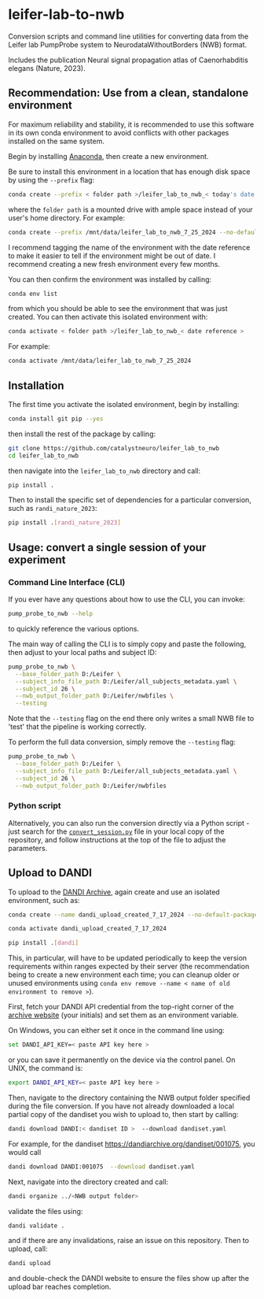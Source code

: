 # leifer-lab-to-nwb

Conversion scripts and command line utilities for converting data from the Leifer lab PumpProbe system to NeurodataWithoutBorders (NWB) format.

Includes the publication Neural signal propagation atlas of Caenorhabditis elegans (Nature, 2023).



## Recommendation: Use from a clean, standalone environment

For maximum reliability and stability, it is recommended to use this software in its own conda environment to avoid conflicts with other packages installed on the same system.

Begin by installing [Anaconda](https://www.anaconda.com/download#), then create a new environment.

Be sure to install this environment in a location that has enough disk space by using the `--prefix` flag:

```bash
conda create --prefix < folder path >/leifer_lab_to_nwb_< today's date > --no-default-packages --yes
```

where the `folder path` is a mounted drive with ample space instead of your user's home directory. For example:

```bash
conda create --prefix /mnt/data/leifer_lab_to_nwb_7_25_2024 --no-default-packages --yes
```

I recommend tagging the name of the environment with the date reference to make it easier to tell if the environment might be out of date. I recommend creating a new fresh environment every few months.

You can then confirm the environment was installed by calling:

```bash
conda env list
```

from which you should be able to see the environment that was just created. You can then activate this isolated environment with:

```bash
conda activate < folder path >/leifer_lab_to_nwb_< date reference >
```

For example:

```bash
conda activate /mnt/data/leifer_lab_to_nwb_7_25_2024
```



## Installation

The first time you activate the isolated environment, begin by installing:

```bash
conda install git pip --yes
```

then install the rest of the package by calling:

```bash
git clone https://github.com/catalystneuro/leifer_lab_to_nwb
cd leifer_lab_to_nwb
```

then navigate into the `leifer_lab_to_nwb` directory and call:

```bash
pip install .
```

Then to install the specific set of dependencies for a particular conversion, such as `randi_nature_2023`:

```bash
pip install .[randi_nature_2023]
```



## Usage: convert a single session of your experiment

### Command Line Interface (CLI)

If you ever have any questions about how to use the CLI, you can invoke:

```bash
pump_probe_to_nwb --help
```

to quickly reference the various options.

The main way of calling the CLI is to simply copy and paste the following, then adjust to your local paths and subject ID:

```bash
pump_probe_to_nwb \
  --base_folder_path D:/Leifer \
  --subject_info_file_path D:/Leifer/all_subjects_metadata.yaml \
  --subject_id 26 \
  --nwb_output_folder_path D:/Leifer/nwbfiles \
  --testing
```

Note that the `--testing` flag on the end there only writes a small NWB file to 'test' that the pipeline is working correctly.

To perform the full data conversion, simply remove the `--testing` flag:

```bash
pump_probe_to_nwb \
  --base_folder_path D:/Leifer \
  --subject_info_file_path D:/Leifer/all_subjects_metadata.yaml \
  --subject_id 26 \
  --nwb_output_folder_path D:/Leifer/nwbfiles
```



### Python script

Alternatively, you can also run the conversion directly via a Python script - just search for the [`convert_session.py`](https://github.com/catalystneuro/leifer_lab_to_nwb/blob/main/src/leifer_lab_to_nwb/randi_nature_2023/convert_session.py) file in your local copy of the repository, and follow instructions at the top of the file to adjust the parameters.



## Upload to DANDI

To upload to the [DANDI Archive](https://dandiarchive.org/), again create and use an isolated environment, such as:

```bash
conda create --name dandi_upload_created_7_17_2024 --no-default-packages
```
```bash
conda activate dandi_upload_created_7_17_2024
```
```bash
pip install .[dandi]
```

This, in particular, will have to be updated periodically to keep the version requirements within ranges expected by their server (the recommendation being to create a new environment each time; you can cleanup older or unused environments using `conda env remove --name < name of old environment to remove >`).

First, fetch your DANDI API credential from the top-right corner of the [archive website](https://dandiarchive.org/) (your initials) and set them as an environment variable.

On Windows, you can either set it once in the command line using:

```bash
set DANDI_API_KEY=< paste API key here >
```

or you can save it permanently on the device via the control panel. On UNIX, the command is:

```bash
export DANDI_API_KEY=< paste API key here >
```

Then, navigate to the directory containing the NWB output folder specified during the file conversion. If you have not already downloaded a local partial copy of the dandiset you wish to upload to, then start by calling:

```bash
dandi download DANDI:< dandiset ID >  --download dandiset.yaml
```

For example, for the dandiset https://dandiarchive.org/dandiset/001075, you would call

```bash
dandi download DANDI:001075  --download dandiset.yaml
```

Next, navigate into the directory created and call:

```bash
dandi organize ../<NWB output folder>
```

validate the files using:

```bash
dandi validate .
```

and if there are any invalidations, raise an issue on this repository. Then to upload, call:

```bash
dandi upload
```

and double-check the DANDI website to ensure the files show up after the upload bar reaches completion.
